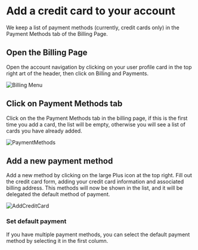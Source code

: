 <!-- DB -->
# Add a credit card to your account
We keep a list of payment methods (currently, credit cards only) in the Payment Methods tab of the Billing Page.

## Open the Billing Page
Open the account navigation by clicking on your user profile card in the top right art of the header, then click on Billing and Payments.

![Billing Menu](/images/BillingsMenuItem.png "Billing Menu Item")

## Click on Payment Methods tab
Click on the the Payment Methods tab in the billing page, if this is the first time you add a card, the list will be empty, otherwise you will see a list of cards you have already added.

![PaymentMethods](/images/PaymentMethods.png "PaymentMethods")

## Add a new payment method
Add a new method by clicking on the large Plus icon at the top right. Fill out the credit card form, adding your credit card information and associated billing address. This methods will now be shown in the list, and it will be delegated the default method of payment.

![AddCreditCard](/images/AddCreditCard.png "Add a credit card")

### Set default payment
If you have multiple payment methods, you can select the default payment method by selecting it in the first column.
